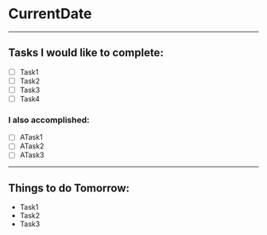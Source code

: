 # CurrentDate
---
## Tasks I would like to complete:

- [ ] Task1
- [ ] Task2
- [ ] Task3
- [ ] Task4

### I also accomplished:

- [ ] ATask1
- [ ] ATask2
- [ ] ATask3

---
## Things to do Tomorrow:
- Task1
- Task2
- Task3
